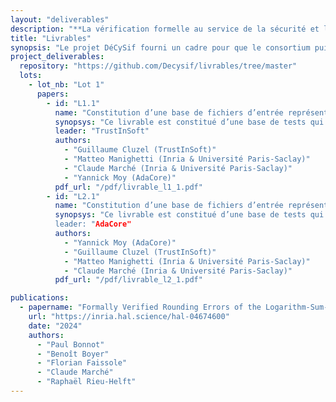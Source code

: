 ```yaml
---
layout: "deliverables"
description: "**La vérification formelle au service de la sécurité et la sûreté**"
title: "Livrables"
synopsis: "Le projet DéCySif fourni un cadre pour que le consortium puisse aboutir à un ensemble de livrables ainsi qu'une suite de papiers scientifiques divers qui seront réunis ci-dessous à mesure qu'ils voient le jour."
project_deliverables:
  repository: "https://github.com/Decysif/livrables/tree/master"
  lots: 
    - lot_nb: "Lot 1"
      papers:
        - id: "L1.1"
          name: "Constitution d’une base de fichiers d’entrée représentatifs des difficultés rencontrées pour générer des exploits."
          synopsys: "Ce livrable est constitué d’une base de tests qui se trouve dans le dépôt ’benchmarks’ du projet Décysif. Les objectifs du livrable sont d'identifier des faiblesses lors de la reconstruction d’un contre-exemple par Why3 depuis les modèles des solveurs SMT, ou les faiblesses des procédures de vérification et de catégorisation des contre-exemples."
          leader: "TrustInSoft"
          authors:
            - "Guillaume Cluzel (TrustInSoft)"
            - "Matteo Manighetti (Inria & Université Paris-Saclay)"
            - "Claude Marché (Inria & Université Paris-Saclay)"
            - "Yannick Moy (AdaCore)"
          pdf_url: "/pdf/livrable_l1_1.pdf"
        - id: "L2.1"
          name: "Constitution d’une base de fichiers d’entrée représentatifs des difficultés rencontrées pour la preuve automatique."
          synopsys: "Ce livrable est constitué d’une base de tests qui se trouve dans le dépôt ’benchmarks’ du projet Décysif, dont les objectifs sont de repérer les faiblesses du prouveur Alt-Ergo, de repérer les problèmes de traduction (ou repérer des problèmes au niveau de l’écriture des théories, par exemple le modèle mémoire de J3) pour tous les prouveurs CVC5, CVC4, Z3, Alt-Ergo.
          leader: "AdaCore"
          authors:
            - "Yannick Moy (AdaCore)"
            - "Guillaume Cluzel (TrustInSoft)"
            - "Matteo Manighetti (Inria & Université Paris-Saclay)"
            - "Claude Marché (Inria & Université Paris-Saclay)"
          pdf_url: "/pdf/livrable_l2_1.pdf"

publications:
  - papername: "Formally Verified Rounding Errors of the Logarithm-Sum-Exponential Function"
    url: "https://inria.hal.science/hal-04674600"
    date: "2024"
    authors:
      - "Paul Bonnot"
      - "Benoît Boyer"
      - "Florian Faissole"
      - "Claude Marché"
      - "Raphaël Rieu-Helft"
---
```

